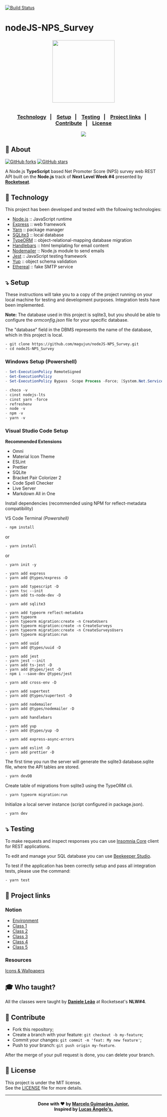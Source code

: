 [![Build Status](https://travis-ci.com/magujun/nodeJS-NPS_Survey.svg?branch=main)](https://travis-ci.com/magujun/nodeJS-NPS_Survey)

# nodeJS-NPS_Survey

<h3 align="center">
    <img width="200px" src="https://i.imgur.com/NDGJnnY.png">
    <br><br>
    <p align="center">
      <a href="#-technologies">Technology</a>&nbsp;&nbsp;&nbsp;|&nbsp;&nbsp;&nbsp;
      <a href="#-setup">Setup</a>&nbsp;&nbsp;&nbsp;|&nbsp;&nbsp;&nbsp;
      <a href="#-testing">Testing</a>&nbsp;&nbsp;&nbsp;|&nbsp;&nbsp;&nbsp;
      <a href="#-project-links">Project links</a>&nbsp;&nbsp;&nbsp;|&nbsp;&nbsp;&nbsp;
      <a href="#-contribute">Contribute</a>&nbsp;&nbsp;&nbsp;|&nbsp;&nbsp;&nbsp;
      <a href="#-license">License</a>
  </p>
</h3>

<p align="center">
  <a href="https://rocketseat.com.br">
    <img src="https://i.imgur.com/1o7urkT.png">
  </a>
</p>

## 🔖 About

[![GitHub forks](https://img.shields.io/github/forks/magujun/nodeJS-NPS_Survey?style=social)](https://github.com/magujun/nodeJS-NPS_Survey/network/members/)
[![GitHub stars](https://img.shields.io/github/stars/magujun/nodeJS-NPS_Survey?style=social)](https://github.com/magujun/nodeJS-NPS_Survey/stargazers/)

A Node.js <strong>TypeScript</strong> based Net Promoter Score (NPS) survey web REST API built on the **Node.js** track of **Next Level Week #4** presented by **[Rocketseat](https://rocketseat.com.br/)**.

## 🚀 Technology

This project has been developed and tested with the following technologies:

- [Node.js](https://nodejs.org/en/) :: JavaScript runtime
- [Express](https://expressjs.com/) :: web framework
- [Yarn](https://yarnpkg.com/) :: package manager
- [SQLite3](https://www.sqlite.org/) :: local database
- [TypeORM](https://typeorm.io/) :: object-relational-mapping database migration
- [Handlebars](https://handlebarsjs.com/) :: html templating for email content
- [Nodemailer](https://nodemailer.com/) :: Node.js module to send emails
- [Jest](https://jestjs.io/) :: JavaScript testing framework
- [Yup](https://github.com/jquense/yup) :: object schema validation
- [Ethereal](https://ethereal.email/) :: fake SMTP service

## ⤵ Setup

These instructions will take you to a copy of the project running on your local machine for testing and development purposes.
Integration tests have been implemented.

**Note:** The database used in this project is sqlite3, but you should be able to configure the <i>ormconfig.json</i> file for your specific database.

The "database" field in the DBMS represents the name of the database, which in this project is local.

```bash
- git clone https://github.com/magujun/nodeJS-NPS_Survey.git
- cd nodeJS-NPS_Survey
```

### Windows Setup (Powershell)
```Powershell
- Set-ExecutionPolicy RemoteSigned
- Get-ExecutionPolicy
- Set-ExecutionPolicy Bypass -Scope Process -Force; [System.Net.ServicePointManager]::SecurityProtocol = [System.Net.ServicePointManager]::SecurityProtocol -bor 3072; iex ((New-Object System.Net.WebClient).DownloadString('https://chocolatey.org/install.ps1'))

- choco -v
- cinst nodejs-lts
- cinst yarn -force
- refreshenv
- node -v  
- npm -v
- yarn -v
```

### Visual Studio Code Setup 

**Recommended Extensions**

  - Omni
  - Material Icon Theme
  - ESLint
  - Prettier
  - SQLite
  - Bracket Pair Colorizer 2
  - Code Spell Checker
  - Live Server
  - Markdown All in One

Install dependencies (recommended using NPM for reflect-metadata compatibility)

VS Code Terminal *(Powershell)*
```bash
- npm install
```
or

```bash
- yarn install
```
or

```Terminal
- yarn init -y

- yarn add express
- yarn add @types/express -D

- yarn add typescript -D
- yarn tsc --init
- yarn add ts-node-dev -D

- yarn add sqlite3

- yarn add typeorm reflect-metadata
- yarn typeorm
- yarn typeorm migration:create -n CreateUsers
- yarn typeorm migration:create -n CreateSurveys
- yarn typeorm migration:create -n CreateSurveysUsers
- yarn typeorm migration:run

- yarn add uuid  
- yarn add @types/uuid -D

- yarn add jest
- yarn jest --init
- yarn add ts-jest -D  
- yarn add @types/jest -D
- npm i --save-dev @types/jest

- yarn add cross-env -D  

- yarn add supertest 
- yarn add @types/supertest -D

- yarn add nodemailer
- yarn add @types/nodemailer -D

- yarn add handlebars

- yarn add yup
- yarn add @types/yup -D

- yarn add express-async-errors

- yarn add eslint -D  
- yarn add prettier -D
```

The first time you run the server will generate the sqlite3 database.sqlite file, where the API tables are stored.

```bash
- yarn devDB
```

Create table of migrations from sqlite3 using the TypeORM cli.

```bash
- yarn typeorm migration:run
```

Initialize a local server instance (script configured in package.json).

```bash
- yarn dev
```

## ⤵ Testing

To make requests and inspect responses you can use [Insomnia Core](https://insomnia.rest/) client for REST applications.

To edit and manage your SQL database you can use [Beekeeper Studio](https://www.beekeeperstudio.io/).

To test if the application has been correctly setup and pass all integration tests, please use the command:

```bash
- yarn test
```

## 🔗 Project links

### Notion

- [Environment](https://www.notion.so/Configura-es-do-ambiente-Node-js-ae9fea3f78894139af4268d198294e2a)
- [Class 1](https://www.notion.so/Dia-1-Fundamentos-do-NodeJS-a0040fa51a764bdaaf5648fedbf6fb4d)
- [Class 2](https://www.notion.so/danileao/Dia-2-Iniciando-com-o-Banco-de-Dados-ffa8a141872641b7b13338f339d7a69b)
- [Class 3](https://www.notion.so/Dia-3-Testando-a-nossa-aplica-o-6b517e6d081241258009c640f7032cde)
- [Class 4](https://www.notion.so/danileao/Dia-4-Envio-de-e-mail-1b85cb36f0a84e5e90a43e3acbce5674)
- [Class 5](https://www.notion.so/Dia-5-Finalizando-nossa-api-com-valida-es-1f972c0e73a548fc84217ddf79fb7d90)

### Resources

[Icons & Wallpapers](https://drive.google.com/drive/folders/11fxy_LmTD6S1FGTQbeu47QPLzvyuEGSs)

## 🎓 Who taught?

All the classes were taught by **[Daniele Leão](https://github.com/danileao)** at Rocketseat's **NLW#4**.

## 🤔 Contribute

- Fork this repository;
- Create a branch with your feature: `git checkout -b my-feature`;
- Commit your changes: `git commit -m 'feat: My new feature'`;
- Push to your branch: `git push origin my-feature`.

After the merge of your pull request is done, you can delete your branch.

## 📝 License

This project is under the MIT license.<br/>
See the [LICENSE](LICENSE) file for more details.

---

<h4 align="center">
  Done with ❤ by <a href="https://www.linkedin.com/in/marcelo-guimaraes-junior/" target="_blank">Marcelo Guimarães Junior.</a><br/>
  Inspired by <a href="https://www.linkedin.com/in/lucas-angelo/" target="_blank">Lucas Ângelo's.</a>
</h4>
